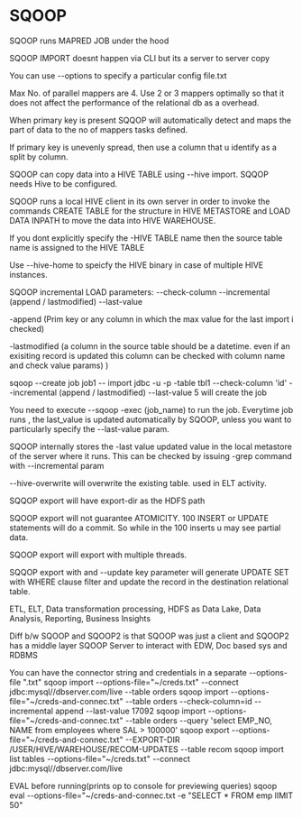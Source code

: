 # SQOOP

SQOOP runs MAPRED JOB under the hood

SQOOP IMPORT doesnt happen via CLI but its a server to server copy

You can use --options to specify a particular config file.txt

Max No. of parallel mappers are 4. Use 2 or 3 mappers optimally so that it does not affect the performance of the relational db as a overhead.

When primary key is present SQQOP will automatically detect and maps the part of data to the no of mappers tasks defined.

If primary key is unevenly spread, then use a column that u identify as a split by column.

SQOOP can copy data into a HIVE TABLE using --hive import. SQQOP needs Hive to be configured.

SQOOP runs a local HIVE client in its own server in order to invoke the commands CREATE TABLE for the structure in HIVE METASTORE and LOAD DATA INPATH to move the data into HIVE WAREHOUSE.

If you dont explicitly specify the -HIVE TABLE name then the source table name is assigned to the HIVE TABLE

Use --hive-home to speicfy the HIVE binary in case of multiple HIVE instances.

SQOOP incremental LOAD parameters: --check-column --incremental (append / lastmodified) --last-value

-append (Prim key or any column in which the max value for the last import i checked) 

-lastmodified (a column in the source table should be a datetime. even if an exisiting record is updated this column can be checked with column name and check value params) ) 

sqoop --create job job1 -- import jdbc -u -p  -table tbl1 --check-column 'id' --incremental (append / lastmodified) --last-value 5 will create the job

You need to execute --sqoop -exec (job_name) to run the job. Everytime job runs , the last_value is updated automatically by SQOOP, unless you want to particularly specify the --last-value param.

SQOOP internally stores the -last value updated value in the local metastore of the server where it runs. This can be checked by issuing -grep command with --incremental param

--hive-overwrite will overwrite the existing table. used in ELT activity.

SQQOP export will have export-dir as the HDFS path

SQOOP export will not guarantee ATOMICITY. 100 INSERT or UPDATE statements will do a commit. So while in the 100 inserts u may see partial data.

SQOOP export will export with multiple threads.

SQQOP export with and --update key parameter will generate  UPDATE SET with WHERE clause filter and update the record in the destination relational table.

ETL, ELT, Data transformation processing, HDFS as Data Lake, Data Analysis, Reporting, Business Insights

Diff b/w SQOOP and SQOOP2 is that SQOOP was just a client and SQOOP2 has a middle layer SQOOP Server to interact with EDW, Doc based sys and RDBMS

You can have the connector string and credentials in a separate --options-file ".txt"
sqoop import --options-file="~/creds.txt" --connect jdbc:mysql//dbserver.com/live --table orders
sqoop import --options-file="~/creds-and-connec.txt" --table orders --check-column=id --incremental append --last-value 17092
sqoop import --options-file="~/creds-and-connec.txt" --table orders --query 'select EMP_NO, NAME from employees where SAL > 100000'
sqoop export --options-file="~/creds-and-connec.txt" --EXPORT-DIR /USER/HIVE/WAREHOUSE/RECOM-UPDATES --table recom
sqoop import list tables --options-file="~/creds.txt" --connect jdbc:mysql//dbserver.com/live

EVAL before running(prints op to console for previewing queries)
sqoop eval --options-file="~/creds-and-connec.txt -e "SELECT * FROM emp lIMIT 50"




